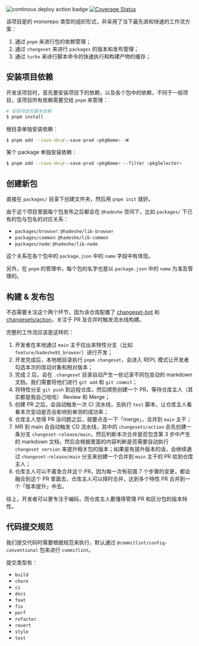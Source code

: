 ![continous deploy action badge](https://github.com/hadeshe93/hh-lib/actions/workflows/cicd.yaml/badge.svg)
[![Coverage Status](https://coveralls.io/repos/github/hadeshe93/hh-lib/badge.svg?branch=main)](https://coveralls.io/github/hadeshe93/hh-lib?branch=main)

该项目是的 monorepo 类型的组织形式，并采用了当下最先进和快速的工作流方案：
1. 通过 `pnpm` 来进行包的依赖管理；
2. 通过 `changeset` 来进行 `packages` 的版本和发布管理；
3. 通过 `turbo` 来进行脚本命令的快速执行和构建产物的缓存；



## 安装项目依赖

开发该项目时，首先要安装项目下的依赖，以及各个包中的依赖，不同于一般项目，该项目所有依赖需要交给 `pnpm` 来管理：
```bash
# 安装项目的基本依赖
$ pnpm install
```

根目录单独安装依赖：
```bash
$ pnpm add --save-dev/--save-prod <pkgName> -W
```

某个 package 单独安装依赖：
```bash
$ pnpm add --save-dev/--save-prod <pkgName> --filter <pkgSelector>
```

## 创建新包

直接在 `packages/` 目录下创建文件夹，然后用 `pnpm init` 就好。

由于这个项目里面每个包发布之后都会在 `@hadeshe` 空间下，比如 `packages/` 下已有的包与包名的对应关系：
+ `packages/browser`: `@hadeshe/lib-browser`
+ `packages/common`: `@hadeshe/lib-common`
+ `packages/node`: `@hadeshe/lib-node`

这个关系在各个包中的 `package.json` 中的 `name` 字段中有体现。

另外，在 `pnpm` 的管理中，每个包的名字也是以 `package.json` 中的 `name` 为准及管理的。


## 构建 & 发布包

不态需要关注这个两个环节，因为该仓库配置了 [changeset-bot](https://github.com/apps/changeset-bot) 和 [changesets/action](https://github.com/changesets/action/tree/6a46d2c28377497e64763ba5f1faeabbd3d88c33)，关注于 PR 及合并时触发流水线构建。

完整的工作流应该是这样的：
1. 开发者在本地通过 `main` 主干拉出来特性分支（比如 `feature/hadeshe93_browser`）进行开发；
2. 开发完成后，本地根目录执行 `pnpm changeset`，会进入 REPL 模式让开发者勾选本次的改动对象和相对版本；
3. 完成 2 后，会在 `.changeset` 目录自动产生一些记录不同包变动的 markdown 文档，我们需要将他们进行 `git add` 和 `git commit`；
4. 将特性分支 `git push` 到远程仓库，然后顺势创建一个 PR，等待仓库主人（其实都是我自己哈哈） Review 和 Merge；
5. 创建 PR 之后，会自动触发一次 CI 流水线，去执行 `test` 脚本，让仓库主人看看本次变动是否会影响到单测的成功率；
6. 仓库主人觉得 PR 没问题之后，就要点击一下「merge」，合并到 `main` 主干；
7. MR 到 main 会自动触发 CD 流水线，其中的 `changesets/action` 会先创建一条分支 `changeset-release/main`，然后判断本次合并是否包含第 3 步中产生的 markdown 文档，然后会根据里面的内容判断是否需要自动执行 `changeset version` 来提升相关包的版本；如果是有提升版本的话，会继续通过 `changeset-release/main` 分支来创建一个合并到 `main` 主干的 PR 给到仓库主人；
8. 仓库主人可以不着急合并这个 PR，因为每一次有前面 7 个步骤的变更，都会融合到这个 PR 里面去，仓库主人可以择时合并，达到多个特性 PR 合并到一个「版本提升」中去。

综上，开发者可以更专注于编码，而仓库主人要懂得管理 PR 和区分包的版本特性。

## 代码提交规范

我们提交代码时需要根据规范来执行，默认通过 `@commitlint/config-conventional` 包来进行 `commitlint`。

提交类型有：
+ `build`
+ `chore`
+ `ci`
+ `docs`
+ `feat`
+ `fix`
+ `perf`
+ `refactor`
+ `revert`
+ `style`
+ `test`